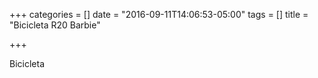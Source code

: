 +++
categories = []
date = "2016-09-11T14:06:53-05:00"
tags = []
title = "Bicicleta R20 Barbie"

+++

Bicicleta
